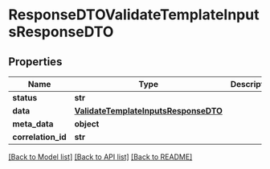 # ResponseDTOValidateTemplateInputsResponseDTO

## Properties
Name | Type | Description | Notes
------------ | ------------- | ------------- | -------------
**status** | **str** |  | [optional] 
**data** | [**ValidateTemplateInputsResponseDTO**](ValidateTemplateInputsResponseDTO.md) |  | [optional] 
**meta_data** | **object** |  | [optional] 
**correlation_id** | **str** |  | [optional] 

[[Back to Model list]](../README.md#documentation-for-models) [[Back to API list]](../README.md#documentation-for-api-endpoints) [[Back to README]](../README.md)

